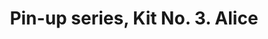 ---
layout: product
title: "Pin-up series, Kit No. 3. Alice                                                                      "
price: "950" 
desc: "1/24 Figura"
img_path: "/assets/img/MBLTD24003.webp"
brand: "MasterBox"
available: false
special_offer: false
new: false
soon: false
cat: "010000"
subcat: "015300"
subsubcat: "0N/A"
sifra: "MBLTD24003"
popular: false
spec: false
---